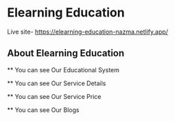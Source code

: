 # Elearning Education

Live site- https://elearning-education-nazma.netlify.app/

## About Elearning Education

** You can see Our Educational System

** You can see Our Service Details

** You can see Our Service Price

** You can see Our Blogs
